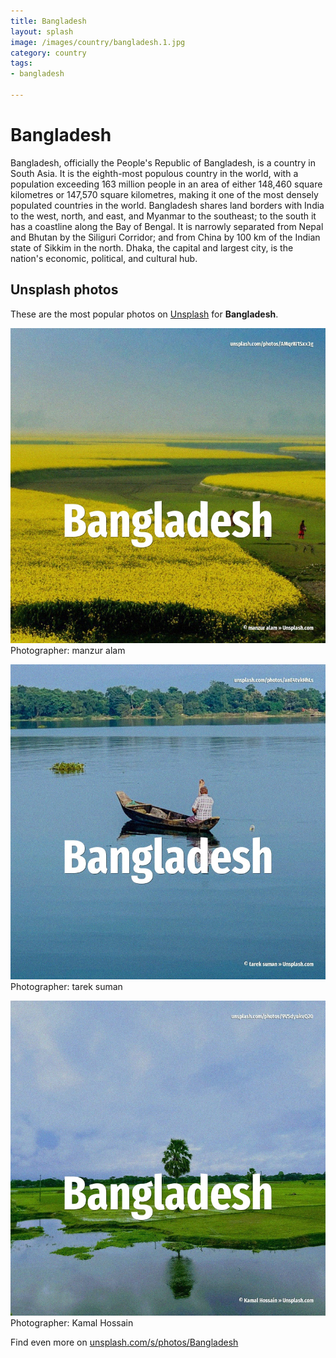 ```yaml
---
title: Bangladesh
layout: splash
image: /images/country/bangladesh.1.jpg
category: country
tags:
- bangladesh

---
```

# Bangladesh

Bangladesh, officially the People's Republic of Bangladesh, is a country in South Asia.
It is the eighth-most populous country in the world, with a population exceeding 163 million people 
in an area of either 148,460 square kilometres  or 147,570 square kilometres, making it one of the 
most densely populated countries in the world.
Bangladesh shares land borders with India to the west, north, and east, and Myanmar to the 
southeast; to the south it has a coastline along the Bay of Bengal.
It is narrowly separated from Nepal and Bhutan by the Siliguri Corridor; and from China by 100 km 
of the Indian state of Sikkim in the north.
Dhaka, the capital and largest city, is the nation's economic, political, and cultural hub.

 
## Unsplash photos
These are the most popular photos on [Unsplash](https://unsplash.com) for **Bangladesh**.
 
![Bangladesh](/images/country/bangladesh.1.jpg)
Photographer:  manzur alam
 
![Bangladesh](/images/country/bangladesh.2.jpg)
Photographer:  tarek suman
 
![Bangladesh](/images/country/bangladesh.3.jpg)
Photographer:  Kamal Hossain
 
Find even more on [unsplash.com/s/photos/Bangladesh](https://unsplash.com/s/photos/Bangladesh)
 
